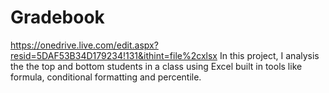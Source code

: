 # Gradebook
https://onedrive.live.com/edit.aspx?resid=5DAF53B34D179234!131&ithint=file%2cxlsx
In this project, I analysis the the top and bottom students in a class using Excel built in tools like formula, conditional formatting and percentile.
